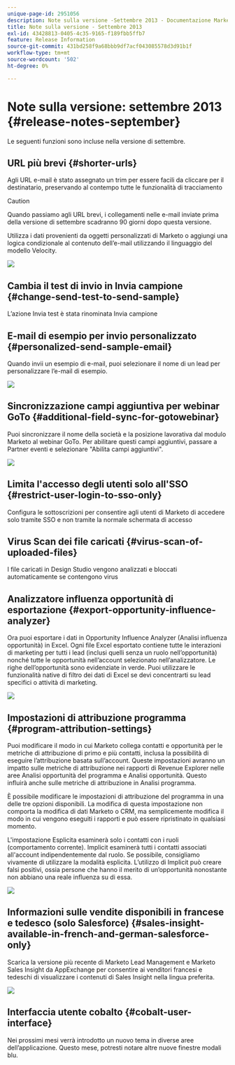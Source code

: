 ```yaml
---
unique-page-id: 2951056
description: Note sulla versione -Settembre 2013 - Documentazione Marketo - Documentazione del prodotto
title: Note sulla versione - Settembre 2013
exl-id: 43428813-0405-4c35-9165-f189fbb5ffb7
feature: Release Information
source-git-commit: 431bd258f9a68bbb9df7acf043085578d3d91b1f
workflow-type: tm+mt
source-wordcount: '502'
ht-degree: 0%

---
```


# Note sulla versione: settembre 2013 {#release-notes-september}

Le seguenti funzioni sono incluse nella versione di settembre.

## URL più brevi {#shorter-urls}

Agli URL e-mail è stato assegnato un trim per essere facili da cliccare per il destinatario, preservando al contempo tutte le funzionalità di tracciamento

>[!CAUTION]
>
>Quando passiamo agli URL brevi, i collegamenti nelle e-mail inviate prima della versione di settembre scadranno 90 giorni dopo questa versione.

Utilizza i dati provenienti da oggetti personalizzati di Marketo o aggiungi una logica condizionale al contenuto dell’e-mail utilizzando il linguaggio del modello Velocity.

![](assets/image2014-9-22-17-3a10-3a56.png)

## Cambia il test di invio in Invia campione {#change-send-test-to-send-sample}

L’azione Invia test è stata rinominata Invia campione

## E-mail di esempio per invio personalizzato {#personalized-send-sample-email}

Quando invii un esempio di e-mail, puoi selezionare il nome di un lead per personalizzare l’e-mail di esempio.

![](assets/image2014-9-22-17-3a11-3a22.png)

## Sincronizzazione campi aggiuntiva per webinar GoTo {#additional-field-sync-for-gotowebinar}

Puoi sincronizzare il nome della società e la posizione lavorativa dal modulo Marketo al webinar GoTo. Per abilitare questi campi aggiuntivi, passare a Partner eventi e selezionare &quot;Abilita campi aggiuntivi&quot;.

![](assets/image2014-9-22-17-3a11-3a53.png)

## Limita l&#39;accesso degli utenti solo all&#39;SSO {#restrict-user-login-to-sso-only}

Configura le sottoscrizioni per consentire agli utenti di Marketo di accedere solo tramite SSO e non tramite la normale schermata di accesso

## Virus Scan dei file caricati {#virus-scan-of-uploaded-files}

I file caricati in Design Studio vengono analizzati e bloccati automaticamente se contengono virus

## Analizzatore influenza opportunità di esportazione {#export-opportunity-influence-analyzer}

Ora puoi esportare i dati in Opportunity Influence Analyzer (Analisi influenza opportunità) in Excel. Ogni file Excel esportato contiene tutte le interazioni di marketing per tutti i lead (inclusi quelli senza un ruolo nell’opportunità) nonché tutte le opportunità nell’account selezionato nell’analizzatore. Le righe dell’opportunità sono evidenziate in verde. Puoi utilizzare le funzionalità native di filtro dei dati di Excel se devi concentrarti su lead specifici o attività di marketing.

![](assets/image2014-9-22-17-3a12-3a23.png)

## Impostazioni di attribuzione programma {#program-attribution-settings}

Puoi modificare il modo in cui Marketo collega contatti e opportunità per le metriche di attribuzione di primo e più contatti, inclusa la possibilità di eseguire l’attribuzione basata sull’account. Queste impostazioni avranno un impatto sulle metriche di attribuzione nei rapporti di Revenue Explorer nelle aree Analisi opportunità del programma e Analisi opportunità. Questo influirà anche sulle metriche di attribuzione in Analisi programma.

È possibile modificare le impostazioni di attribuzione del programma in una delle tre opzioni disponibili. La modifica di questa impostazione non comporta la modifica di dati Marketo o CRM, ma semplicemente modifica il modo in cui vengono eseguiti i rapporti e può essere ripristinato in qualsiasi momento.

L&#39;impostazione Esplicita esaminerà solo i contatti con i ruoli (comportamento corrente). Implicit esaminerà tutti i contatti associati all&#39;account indipendentemente dal ruolo. Se possibile, consigliamo vivamente di utilizzare la modalità esplicita. L’utilizzo di Implicit può creare falsi positivi, ossia persone che hanno il merito di un’opportunità nonostante non abbiano una reale influenza su di essa.

![](assets/image2014-9-22-17-3a12-3a43.png)

## Informazioni sulle vendite disponibili in francese e tedesco (solo Salesforce) {#sales-insight-available-in-french-and-german-salesforce-only}

Scarica la versione più recente di Marketo Lead Management e Marketo Sales Insight da AppExchange per consentire ai venditori francesi e tedeschi di visualizzare i contenuti di Sales Insight nella lingua preferita.

![](assets/image2014-9-22-17-3a13-3a12.png)

## Interfaccia utente cobalto {#cobalt-user-interface}

Nei prossimi mesi verrà introdotto un nuovo tema in diverse aree dell’applicazione. Questo mese, potresti notare altre nuove finestre modali blu.
